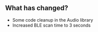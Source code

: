 ## What has changed?

- Some code cleanup in the Audio library
- Increased BLE scan time to 3 seconds
